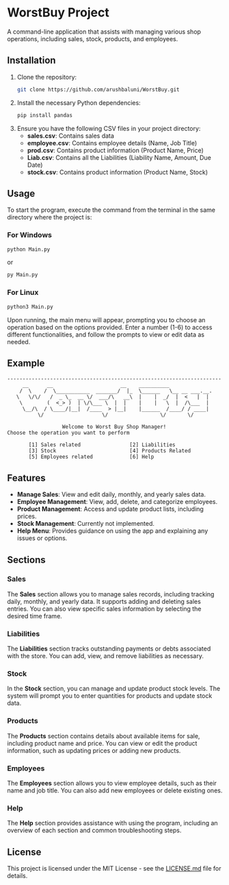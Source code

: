 
# WorstBuy Project

A command-line application that assists with managing various shop operations, including sales, stock, products, and employees.


## Installation

1. Clone the repository:
    ```bash
    git clone https://github.com/arushbaluni/WorstBuy.git
    ```
2. Install the necessary Python dependencies:
    ```bash
    pip install pandas
    ```
3. Ensure you have the following CSV files in your project directory:
    - **sales.csv**: Contains sales data
    - **employee.csv**: Contains employee details (Name, Job Title)
    - **prod.csv**: Contains product information (Product Name, Price)
    - **Liab.csv**: Contains all the Liabilities (Liability Name, Amount, Due Date)
    - **stock.csv**: Contains product information (Product Name, Stock)

## Usage

To start the program, execute the command from the terminal in the same directory where the project is:

### For Windows

```bash
python Main.py
```
or

```bash
py Main.py
```

### For Linux

```bash
python3 Main.py
```

Upon running, the main menu will appear, prompting you to choose an operation based on the options provided. Enter a number (1-6) to access different functionalities, and follow the prompts to view or edit data as needed.

## Example

```
----------------------------------------------------------------------  
     __      __                      __    __________                  
    /  \    /  \___________  _______/  |_  \______   \__ __ ___.__.  
   \   \/\/   /  _ \_  __ \/  ___/\   __\  |    |  _/  |  <   |  |  
    \        (  <_> )  | \/\___ \  |  |    |    |   \  |  /\___  |  
     \__/\  / \____/|__|  /____  > |__|    |______  /____/ / ____|  
          \/                   \/                 \/       \/       
          
                  Welcome to Worst Buy Shop Manager!
Choose the operation you want to perform
       
       [1] Sales related                [2] Liabilities
       [3] Stock                        [4] Products Related
       [5] Employees related            [6] Help
```

## Features

- **Manage Sales**: View and edit daily, monthly, and yearly sales data.
- **Employee Management**: View, add, delete, and categorize employees.
- **Product Management**: Access and update product lists, including prices.
- **Stock Management**: Currently not implemented.
- **Help Menu**: Provides guidance on using the app and explaining any issues or options.

## Sections

### Sales
The **Sales** section allows you to manage sales records, including tracking daily, monthly, and yearly data. It supports adding and deleting sales entries. You can also view specific sales information by selecting the desired time frame.

### Liabilities
The **Liabilities** section tracks outstanding payments or debts associated with the store. You can add, view, and remove liabilities as necessary.

### Stock
In the **Stock** section, you can manage and update product stock levels. The system will prompt you to enter quantities for products and update stock data.

### Products
The **Products** section contains details about available items for sale, including product name and price. You can view or edit the product information, such as updating prices or adding new products.

### Employees
The **Employees** section allows you to view employee details, such as their name and job title. You can also add new employees or delete existing ones.

### Help
The **Help** section provides assistance with using the program, including an overview of each section and common troubleshooting steps.

## License

This project is licensed under the MIT License - see the [LICENSE.md](LICENSE.md) file for details.
